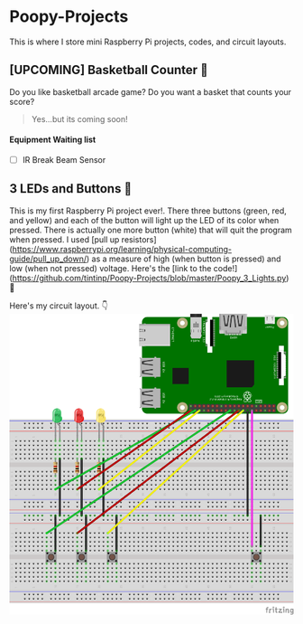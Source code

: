 # Poopy-Projects
This is where I store mini Raspberry Pi projects, codes, and circuit layouts.

## [UPCOMING] Basketball Counter :basketball:
Do you like basketball arcade game? Do you want a basket that counts your score?

> Yes...but its coming soon!

#### Equipment Waiting list
- [ ] IR Break Beam Sensor

## 3 LEDs and Buttons :traffic_light:
This is my first Raspberry Pi project ever!. There three buttons (green, red, and yellow) and each of the button will light up the LED of its color when pressed. There is actually one more button (white) that will quit the program when pressed. I used [pull up resistors] (https://www.raspberrypi.org/learning/physical-computing-guide/pull_up_down/) as a measure of high (when button is pressed) and low (when not pressed) voltage.
Here's the [link to the code!] (https://github.com/tintinp/Poopy-Projects/blob/master/Poopy_3_Lights.py) :poop:

Here's my circuit layout. :point_down:
![Image of Poopy 3 Lights](https://github.com/tintinp/Poopy-Projects/blob/master/3%20LEDs%20Buttons%20Circuit_bb.png)

